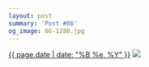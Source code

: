 ```yaml
---
layout: post
summary: 'Post #86'
og_image: 86-1280.jpg
---
```


<p>
  <time><a href="/86">{{ page.date | date: "%B %e, %Y" }}</a></time>
  <a href="/86"><img src="{{ site.assets_url }}/86-640.jpg" srcset="{{ site.assets_url }}/86-1280.jpg 1280w, {{ site.assets_url }}/86-960.jpg 960w, {{ site.assets_url }}/86-640.jpg 640w, {{ site.assets_url }}/86-320.jpg 320w" sizes="(min-width: 700px) 50vw, calc(100vw - 2rem)" /></a>
</p>

